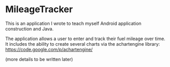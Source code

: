 MileageTracker
==============

This is an application I wrote to teach myself Android application construction and Java.

The application allows a user to enter and track their fuel mileage over time. It includes the ability to create several charts via the achartengine library:
https://code.google.com/p/achartengine/

(more details to be written later)
